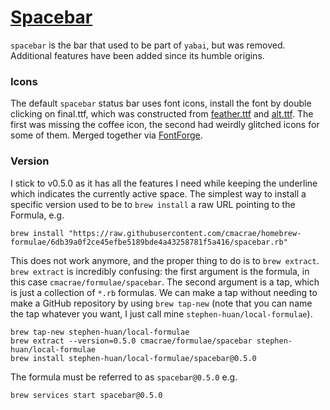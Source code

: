# [Spacebar](https://github.com/cmacrae/spacebar)

`spacebar` is the bar that used to be part of `yabai`, but was removed.
Additional features have been added since its humble origins.

### Icons

The default `spacebar` status bar uses font icons, install the
font by double clicking on final.ttf, which was constructed
from [feather.ttf](https://github.com/AT-UI/feather-font)
and [alt.ttf](https://github.com/oblador/react-native-vector-icons/blob/master/Fonts/Feather.ttf).
The first was missing the coffee icon, the second had
weirdly glitched icons for some of them. Merged together
via [FontForge](https://fontforge.github.io/en-US).

### Version

I stick to v0.5.0 as it has all the features I need while keeping the
underline which indicates the currently active space. The simplest way
to install a specific version used to be to `brew install` a raw URL
pointing to the Formula, e.g.
```console
brew install "https://raw.githubusercontent.com/cmacrae/homebrew-formulae/6db39a0f2ce45efbe5189bde4a43258781f5a416/spacebar.rb"
```

This does not work anymore, and the proper thing to do is to `brew extract`.
`brew extract` is incredibly confusing: the first argument is the formula, in
this case `cmacrae/formulae/spacebar`. The second argument is a tap, which is
just a collection of `*.rb` formulas. We can make a tap without needing to
make a GitHub repository by using `brew tap-new` (note that you can name the
tap whatever you want, I just call mine `stephen-huan/local-formulae`).
```console
brew tap-new stephen-huan/local-formulae
brew extract --version=0.5.0 cmacrae/formulae/spacebar stephen-huan/local-formulae
brew install stephen-huan/local-formulae/spacebar@0.5.0
```

The formula must be referred to as `spacebar@0.5.0` e.g.
```console
brew services start spacebar@0.5.0
```

